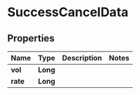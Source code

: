 
# SuccessCancelData

## Properties
Name | Type | Description | Notes
------------ | ------------- | ------------- | -------------
**vol** | **Long** |  | 
**rate** | **Long** |  | 



